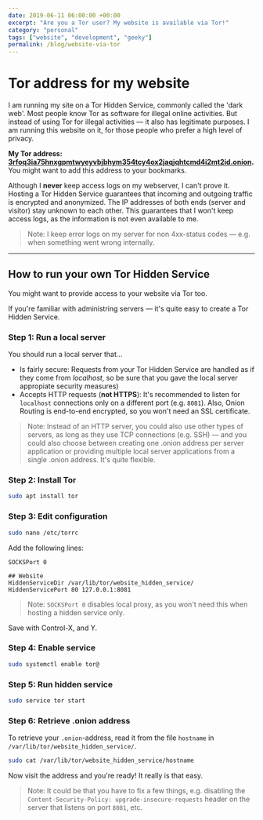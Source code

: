 ```yaml
---
date: 2019-06-11 06:00:00 +00:00
excerpt: "Are you a Tor user? My website is available via Tor!"
category: "personal"
tags: ["website", "development", "geeky"]
permalink: /blog/website-via-tor
---
```


# Tor address for my website

I am running my site on a Tor Hidden Service, commonly called the 'dark web'. Most people know Tor as software for illegal online activities. But instead of using Tor for illegal activities &mdash; it also has legitimate purposes. I am running this website on it, for those people who prefer a high level of privacy.

**My Tor address: <a href="http://http://3rfoq3ia75hnxgpmtwyeyvbjbhym354tcy4ox2jaqjqhtcmd4i2mt2id.onion/" title="My website on Tor">3rfoq3ia75hnxgpmtwyeyvbjbhym354tcy4ox2jaqjqhtcmd4i2mt2id.onion</a>.** You might want to add this address to your bookmarks.

Although I **never** keep access logs on my webserver, I can't prove it. Hosting a Tor Hidden Service guarantees that incoming and outgoing traffic is encrypted and anonymized. The IP addresses of both ends (server and visitor) stay unknown to each other. This guarantees that I won't keep access logs, as the information is not even available to me.

>  Note: I keep error logs on my server for non 4xx-status codes &mdash; e.g. when something went wrong internally.

---

## How to run your own Tor Hidden Service

You might want to provide access to your website via Tor too.

If you're familiar with administring servers &mdash; it's quite easy to create a Tor Hidden Service.

### Step 1: Run a local server

You should run a local server that...

- Is fairly secure: Requests from your Tor Hidden Service are handled as if they come from _localhost_, so be sure that you gave the local server appropiate security measures)
- Accepts HTTP requests (**not HTTPS**): It's recommended to listen for `localhost` connections only on a different port (e.g. `8081`). Also, Onion Routing is end-to-end encrypted, so you won't need an SSL certificate.

> Note: Instead of an HTTP server, you could also use other types of servers, as long as they use TCP connections (e.g. SSH) &mdash; and you could also choose between creating one .onion address per server application or providing multiple local server applications from a single .onion address. It's quite flexible.

### Step 2: Install Tor

```sh
sudo apt install tor
```

### Step 3: Edit configuration

```sh
sudo nano /etc/torrc
```

Add the following lines:

```
SOCKSPort 0

## Website
HiddenServiceDir /var/lib/tor/website_hidden_service/
HiddenServicePort 80 127.0.0.1:8081
```

> Note: `SOCKSPort 0` disables local proxy, as you won't need this when hosting a hidden service only.

Save with Control-X, and Y.

### Step 4: Enable service

```sh
sudo systemctl enable tor@
```

### Step 5: Run hidden service

```sh
sudo service tor start
```

### Step 6: Retrieve .onion address

To retrieve your `.onion`-address, read it from the file `hostname` in `/var/lib/tor/website_hidden_service/`.

```sh
sudo cat /var/lib/tor/website_hidden_service/hostname
```

Now visit the address and you're ready! It really is that easy.

> Note: It could be that you have to fix a few things, e.g. disabling the `Content-Security-Policy: upgrade-insecure-requests` header on the server that listens on port `8081`, etc.
